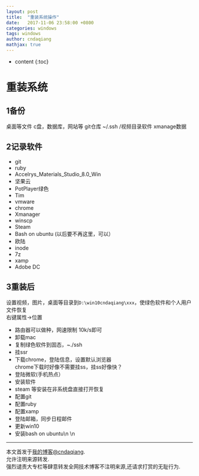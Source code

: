 ```yaml
---
layout: post
title:  "重装系统操作"
date:   2017-11-06 23:58:00 +0800
categories: windows
tags: windows
author: cndaqiang
mathjax: true
---
```

* content
{:toc}




# 重装系统

## 1备份
桌面等文件
c盘，数据库，网站等
git仓库
~/.ssh
/视频目录软件
xmanage数据

## 2记录软件
- git
- ruby
- Accelrys_Materials_Studio_8.0_Win
- 坚果云
- PotPlayer绿色
- Tim
- vmware
- chrome
- Xmanager
- winscp
- Steam
- Bash on ubuntu (以后要不再这里，可以）
- 欧陆
- inode
- 7z
- xamp 
- Adobe DC

## 3重装后

设置视频，图片，桌面等目录到`D:\win10cndaqiang\xxx`，使绿色软件和个人用户文件恢复<br>
右键属性->位置


- 路由器可以做种，网速限制 10k/s即可
- 卸载mac
- 复制绿色软件到固态，~./ssh
- 挂ssr
- 下载chrome，登陆信息，设置默认浏览器
<br>chrome下载时好像不需要挂ss，挂ss好像快？
- 登陆微软(手机热点）
- 安装软件
- steam
等安装在非系统盘直接打开恢复
- 配置git
- 配置ruby
- 配置xamp
- 登陆邮箱，同步日程邮件
- 更新win10
- 安装bash on ubuntu\n
\n
------
本文首发于[我的博客@cndaqiang](https://cndaqiang.github.io/).<br>
允许注明来源转发.<br>
强烈谴责大专栏等肆意转发全网技术博客不注明来源,还请求打赏的无耻行为.
